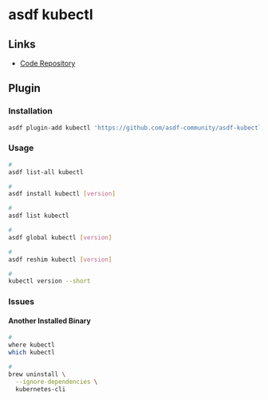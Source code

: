 # asdf kubectl

## Links

- [Code Repository](https://github.com/asdf-community/asdf-kubectl)

## Plugin

### Installation

```sh
asdf plugin-add kubectl 'https://github.com/asdf-community/asdf-kubectl.git'
```

### Usage

```sh
#
asdf list-all kubectl

#
asdf install kubectl [version]

#
asdf list kubectl

#
asdf global kubectl [version]

#
asdf reshim kubectl [version]

#
kubectl version --short
```

### Issues

#### Another Installed Binary

```sh
#
where kubectl
which kubectl

#
brew uninstall \
  --ignore-dependencies \
  kubernetes-cli
```
